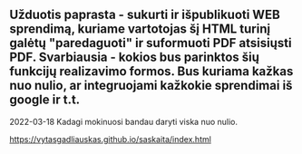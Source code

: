 Užduotis 
paprasta - sukurti ir išpublikuoti WEB sprendimą, kuriame vartotojas šį HTML turinį galėtų "paredaguoti" ir
suformuoti PDF atsisiųsti PDF. 
Svarbiausia - kokios bus parinktos šių funkcijų realizavimo formos. 
Bus kuriama kažkas nuo nulio, ar integruojami kažkokie sprendimai iš google ir t.t.
--------------------------------------------------------------------------------------------------------
2022-03-18   Kadagi mokinuosi bandau daryti viska nuo nulio.

https://vytasgadliauskas.github.io/saskaita/index.html

